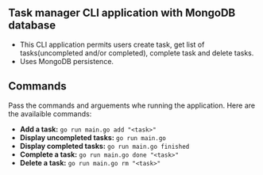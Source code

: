 ## Task manager CLI application with MongoDB database
- This CLI application permits users create task, get list of tasks(uncompleted and/or completed), complete task and delete tasks.
- Uses MongoDB persistence.

## Commands
Pass the commands and arguements whe running the application.
Here are the availaible commands:
- **Add a task:** `go run main.go add "<task>"`
- **Display uncompleted tasks:** `go run main.go`
- **Display completed tasks:** `go run main.go finished`
- **Complete a task:** `go run main.go done "<task>"`
- **Delete a task:** `go run main.go rm "<task>"`